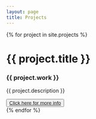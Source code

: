 ```yaml
---
layout: page
title: Projects
---
```


<div class="project__container">
	{% for project in site.projects %}
		<div class="project__item">
	    <h1 class="project__item--divider">{{ project.title }}</h1>
	    <h3>{{ project.work }}</h3>
	    <p>{{ project.description }}</p>
	    <button class="project__item--btn"><a href="{{ project.link }} ">Click here for more info</a></button>
			<div class="project__item--longdivider"></div>
		</div>
	{% endfor %}
</div>
